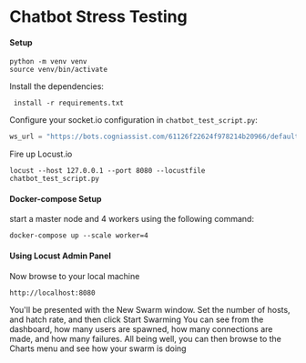 # Chatbot Stress Testing

#### Setup

```shell script
python -m venv venv
source venv/bin/activate
```

Install the dependencies:

```shell script
 install -r requirements.txt
```

Configure your socket.io configuration in `chatbot_test_script.py`:

```python
ws_url = "https://bots.cogniassist.com/61126f22624f978214b20966/default/socket.io"
```

Fire up Locust.io

```shell script
locust --host 127.0.0.1 --port 8080 --locustfile chatbot_test_script.py
```

#### Docker-compose Setup

start a master node and 4 workers using the following command:

```shell script
docker-compose up --scale worker=4
```

#### Using Locust Admin Panel

Now browse to your local machine

```web2py
http://localhost:8080
```

You'll be presented with the New Swarm window. Set the number of hosts, and hatch rate, and then click Start Swarming
You can see from the dashboard, how many users are spawned, how many connections are made, and how many failures.
All being well, you can then browse to the Charts menu and see how your swarm is doing
